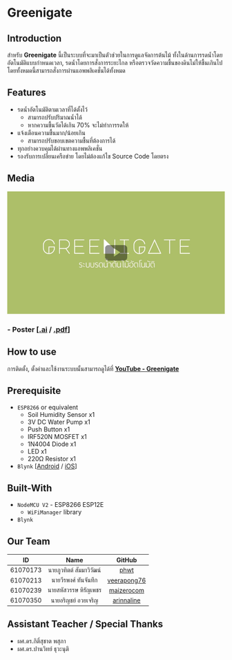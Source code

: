 # Greenigate

## Introduction
สำหรับ **Greenigate** นี้เป็นระบบที่จะมาเป็นตัวช่วยในการดูแลจัดการต้นไม้ ทั้งในด้านการรดน้ำโดยอัตโนมัติแบบกำหนดเวลา, รดน้ำโดยการสั่งการระยะไกล หรือตรวจวัดความชื้นของดินไม่ให้ชื้นเกินไป โดยทั้งหมดนี้สามารถสั่งการผ่านแอพพลิเคชั่นได้ทั้งหมด

## Features

- รดน้ำอัตโนมัติตามเวลาที่ได้ตั้งไว้
  - สามารถปรับปริมาณน้ำได้
  - หากความชื้นวัดได้เกิน 70% จะไม่ทำการรดให้
- แจ้งเตือนความชื้นมาก/น้อยเกิน
  - สามารถปรับขอบเขตความชื้นที่ต้องการได้
- ทุกอย่างควบคุมได้ผ่านทางแอพพลิเคชั่น
- รองรับการเปลี่ยนเครือข่าย โดยไม่ต้องแก้ไข Source Code โดยตรง

## Media

[![alt text](https://raw.githubusercontent.com/phwt/Greenigate/master/media/youube-play.jpg "YouTube video")](https://youtu.be/gLr9KiQcmJc)

### - **Poster [[.ai](https://github.com/phwt/Greenigate/blob/master/media/ai/poster_print.ai) / [.pdf](https://github.com/phwt/Greenigate/blob/master/media/ai/poster_print.pdf)]**

## How to use

การติดตั้ง, ตั้งค่าและใช้งานระบบนั้นสามารถดูได้ที่ **[YouTube - Greenigate](https://youtu.be/gLr9KiQcmJc)**

## Prerequisite

- `ESP8266` or equivalent
  - Soil Humidity Sensor x1
  - 3V DC Water Pump x1
  - Push Button x1
  - IRF520N MOSFET x1
  - 1N4004 Diode x1
  - LED x1
  - 220Ω Resistor x1
- `Blynk` [[Android](https://play.google.com/store/apps/details?id=cc.blynk) / [iOS](https://itunes.apple.com/us/app/blynk-iot-for-arduino-esp32/id808760481?mt=8)]

## Built-With

- `NodeMCU V2` - ESP8266 ESP12E
  - `WiFiManager` library
- `Blynk`

## Our Team

|    ID    |        Name        |                     GitHub                    |
|:--------:|:------------------:|:---------------------------------------------:|
| 61070173 |  นายภูวทิตต์ สัมมาวิวัฒน์ |        [phwt](https://github.com/phwt)        |
| 61070213 |   นายวีรพงศ์ ทันจันทึก  | [veerapong76](https://github.com/veerapong76) |
| 61070239 | นายสหัสวรรษ หิรัญเพชร |  [maizerocom](https://github.com/maizerocom)  |
| 61070350 |  นายอริญชย์ อวยเจริญ  |  [arinnaline](https://github.com/arinnaline)  |

## Assistant Teacher / Special Thanks

- ผศ.ดร.กิติ์สุชาต พสุภา
- ผศ.ดร.ปานวิทย์ ธุวะนุติ
